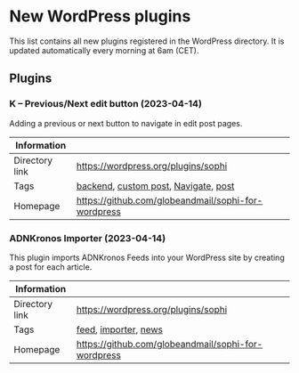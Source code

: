 # New WordPress plugins

This list contains all new plugins registered in the WordPress directory. It is updated automatically every morning at 6am (CET).

## Plugins 

### K &#8211; Previous/Next edit button (2023-04-14)

Adding a previous or next button to navigate in edit post pages.

| Information |  | 
|--------|-------|
| Directory link | https://wordpress.org/plugins/sophi|
| Tags   | [backend](https://wordpress.org/plugins/tags/backend), [custom post](https://wordpress.org/plugins/tags/custom-post), [Navigate](https://wordpress.org/plugins/tags/Navigate), [post](https://wordpress.org/plugins/tags/post)|
| Homepage   | https://github.com/globeandmail/sophi-for-wordpress|


### ADNKronos Importer (2023-04-14)

This plugin imports ADNKronos Feeds into your WordPress site by creating a post for each article.

| Information |  | 
|--------|-------|
| Directory link | https://wordpress.org/plugins/sophi|
| Tags   | [feed](https://wordpress.org/plugins/tags/feed), [importer](https://wordpress.org/plugins/tags/importer), [news](https://wordpress.org/plugins/tags/news)|
| Homepage   | https://github.com/globeandmail/sophi-for-wordpress|



